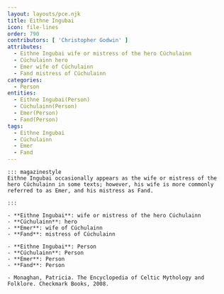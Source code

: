 ```yaml
---
layout: layouts/pce.njk
title: Eithne Ingubai
icon: file-lines
order: 790
contributors: [ 'Christopher Godwin' ]
attributes:
  - Eithne Ingubai wife or mistress of the hero Cúchulainn
  - Cúchulainn hero
  - Emer wife of Cúchulainn
  - Fand mistress of Cúchulainn
categories:
  - Person
entities:
  - Eithne Ingubai(Person)
  - Cúchulainn(Person)
  - Emer(Person)
  - Fand(Person)
tags:
  - Eithne Ingubai
  - Cúchulainn
  - Emer
  - Fand
---
```

``` tab [group1:Info]
::: magazinestyle
Eithne Ingubai occasionally appears as the wife or mistress of the hero Cúchulainn in some texts; however, his wife is more commonly referred to as Emer, and his mistress as Fand.

:::
```
``` tab [group1:Attributes]
- **Eithne Ingubai**: wife or mistress of the hero Cúchulainn
- **Cúchulainn**: hero
- **Emer**: wife of Cúchulainn
- **Fand**: mistress of Cúchulainn
```
``` tab [group1:Entities]
- **Eithne Ingubai**: Person
- **Cúchulainn**: Person
- **Emer**: Person
- **Fand**: Person
```
``` tab [group1:Sources]
- Monaghan, Patricia. The Encyclopedia of Celtic Mythology and Folklore. Checkmark Books, 2008.
```
